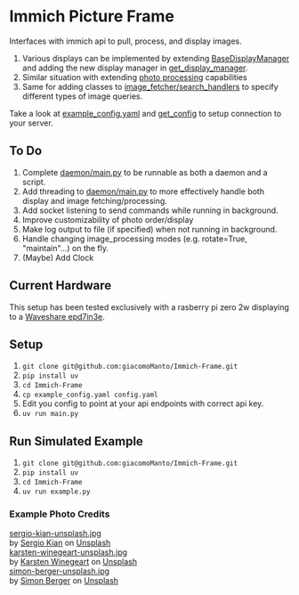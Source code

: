# Immich Picture Frame

Interfaces with immich api to pull, process, and display images. 
1. Various displays can be implemented by extending [BaseDisplayManager](display/base_display_manager.py) and adding the new display manager in [get_display_manager](display/get_display_manager.py). 
2. Similar situation with extending [photo processing](photo_processing/ImageProcessor.py) capabilities
3. Same for adding classes to [image_fetcher/search_handlers](image_fetcher/search_handlers/) to specify different types of image queries.

Take a look at [example_config.yaml](config/example_config.yaml) and [get_config](config/config_handler) to setup connection to your server.

## To Do
1. Complete [daemon/main.py](daemon/main.py) to be runnable as both a daemon and a script.
2. Add threading to [daemon/main.py](daemon/main.py) to more effectively handle both display and image fetching/processing.
3. Add socket listening to send commands while running in background.
4. Improve customizability of photo order/display
5. Make log output to file (if specified) when not running in background.
5. Handle changing image_processing modes (e.g. rotate=True, "maintain"...) on the fly.
5. (Maybe) Add Clock

## Current Hardware
This setup has been tested exclusively with a rasberry pi zero 2w displaying to a [Waveshare epd7in3e](https://www.waveshare.com/product/displays/e-paper/epaper-1/7.3inch-e-paper-hat-e.htm).

## Setup
1. `git clone git@github.com:giacomoManto/Immich-Frame.git`
2. `pip install uv`
3. `cd Immich-Frame`
4. `cp example_config.yaml config.yaml`
5. Edit you config to point at your api endpoints with correct api key.
5. `uv run main.py`

## Run Simulated Example

1. `git clone git@github.com:giacomoManto/Immich-Frame.git`
2. `pip install uv`
3. `cd Immich-Frame`
4. `uv run example.py`

### Example Photo Credits

[sergio-kian-unsplash.jpg](example/original/sergio-kian-unsplash.jpg)<br>
by <a href="https://unsplash.com/@sergiokian?utm_content=creditCopyText&utm_medium=referral&utm_source=unsplash">Sergio Kian</a> on <a href="https://unsplash.com/photos/mountains-rise-above-a-hazy-forested-landscape-bCPxqVjC5uc?utm_content=creditCopyText&utm_medium=referral&utm_source=unsplash">Unsplash</a><br>
[karsten-winegeart-unsplash.jpg](example/original/karsten-winegeart-unsplash.jpg)<br>by <a href="https://unsplash.com/@karsten116?utm_content=creditCopyText&utm_medium=referral&utm_source=unsplash">Karsten Winegeart</a> on <a href="https://unsplash.com/photos/dramatic-mountains-under-a-cloudy-moody-sky-9DyNN_Yz2yk?utm_content=creditCopyText&utm_medium=referral&utm_source=unsplash">Unsplash</a><br>
[simon-berger-unsplash.jpg](example/original/simon-berger-unsplash.jpg)<br>by <a href="https://unsplash.com/@simon_berger?utm_content=creditCopyText&utm_medium=referral&utm_source=unsplash">Simon Berger</a> on <a href="https://unsplash.com/photos/a-branch-of-a-tree-with-pink-flowers-lCjH6ZOBhXs?utm_content=creditCopyText&utm_medium=referral&utm_source=unsplash">Unsplash</a>
      
